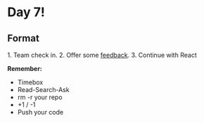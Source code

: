# Day 7!

## Format

  1\. Team check in.
  2\. Offer some [feedback](http://goo.gl/forms/W5vaqyIrZSyMsoYY2).
  3\. Continue with React

**Remember:**
+ Timebox
+ Read-Search-Ask
+ rm -r your repo
+ +1 / -1
+ Push your code
